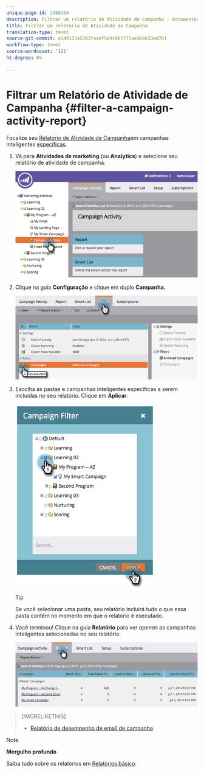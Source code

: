 ```yaml
---
unique-page-id: 2360184
description: Filtrar um relatório de Atividade de Campanha - Documentos do Marketing - Documentação do produto
title: Filtrar um relatório de Atividade de Campanha
translation-type: tm+mt
source-git-commit: e149133a5383faaef5e9c9b7775ae36e633ed7b1
workflow-type: tm+mt
source-wordcount: '121'
ht-degree: 0%

---
```



# Filtrar um Relatório de Atividade de Campanha {#filter-a-campaign-activity-report}

Focalize seu [Relatório de Atividade de Campanha](../../../../product-docs/reporting/basic-reporting/report-types/campaign-activity-report.md)em campanhas inteligentes [específicas](http://docs.marketo.com/display/docs/smart+campaigns).

1. Vá para **Atividades de marketing** (ou **Analytics**) e selecione seu relatório de atividade de campanha.

   ![](assets/image2014-9-16-16-3a13-3a56.png)

1. Clique na guia **Configuração** e clique em duplo **Campanha.**

   ![](assets/image2014-9-16-16-3a14-3a1.png)

1. Escolha as pastas e campanhas inteligentes específicas a serem incluídas no seu relatório. Clique em **Aplicar**.

   ![](assets/image2014-9-16-16-3a14-3a11.png)

   >[!TIP]
   >
   >Se você selecionar uma pasta, seu relatório incluirá tudo o que essa pasta contém no momento em que o relatório é executado.

1. Você terminou! Clique na guia **Relatório** para ver *apenas* as campanhas inteligentes selecionadas no seu relatório.

   ![](assets/image2014-9-16-16-3a14-3a32.png)

>[!MORELIKETHIS]
>
>* [Relatório de desempenho de email de campanha](../../../../product-docs/reporting/basic-reporting/report-types/campaign-email-performance-report.md)

>



>[!NOTE]
>
>**Mergulho profundo**
>
>Saiba tudo sobre os relatórios em [Relatórios básico](http://docs.marketo.com/display/docs/basic+reporting).

